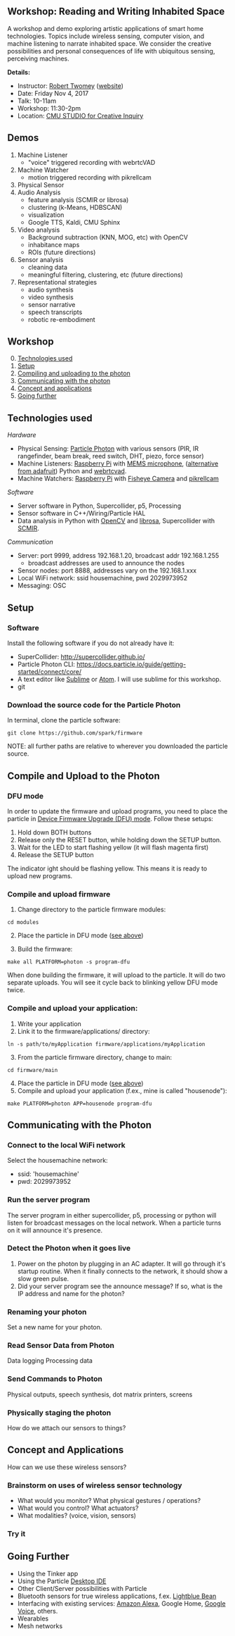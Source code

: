 ## Workshop: Reading and Writing Inhabited Space 

A workshop and demo exploring artistic applications of smart home technologies. Topics include wireless sensing, computer vision, and machine listening to narrate inhabited space. We consider the creative possibilities and personal consequences of life with ubiquitous sensing, perceiving machines. 

**Details:**

* Instructor: [Robert Twomey](mailto:robert@roberttwomey.com) ([website](http://roberttwomey.com))
* Date: Friday Nov 4, 2017
* Talk:	10-11am
* Workshop: 11:30-2pm
* Location: [CMU STUDIO for Creative Inquiry](http://studioforcreativeinquiry.org/)

## Demos

1. Machine Listener
   * "voice" triggered recording with webrtcVAD
2. Machine Watcher
   * motion triggered recording with pikrellcam
3. Physical Sensor
4. Audio Analysis
   * feature analysis (SCMIR or librosa)
   * clustering (k-Means, HDBSCAN)
   * visualization 
   * Google TTS, Kaldi, CMU Sphinx
5. Video analysis
   * Background subtraction (KNN, MOG, etc) with OpenCV
   * inhabitance maps
   * ROIs (future directions)
6. Sensor analysis
   * cleaning data
   * meaningful filtering, clustering, etc (future directions)
7. Representational strategies
   * audio synthesis
   * video synthesis
   * sensor narrative
   * speech transcripts
   * robotic re-embodiment

## Workshop

0. [Technologies used](#technologies-used)
1. [Setup](#Setup)
2. [Compiling and uploading to the photon](#compile-and-upload-to-the-photon)
3. [Communicating with the photon](#communicating-with-the-photon)
4. [Concept and applications](#concept-and-applications)
5. [Going further](#going-further)

## Technologies used

*Hardware*
* Physical Sensing: [Particle Photon](https://store.particle.io/#photon) with various sensors (PIR, IR rangefinder, beam break, reed switch, DHT, piezo, force sensor)
* Machine Listeners: [Raspberry Pi](https://www.raspberrypi.org/products/raspberry-pi-3-model-b/) with [MEMS microphone](https://github.com/roberttwomey/ics43432-pi), ([alternative from adafruit](https://www.adafruit.com/product/3421)) Python and [webrtcvad](https://pypi.python.org/pypi/webrtcvad).
* Machine Watchers: [Raspberry Pi](https://www.raspberrypi.org/products/raspberry-pi-3-model-b/) with [Fisheye Camera](https://www.amazon.com/gp/product/B013JWEGJQ/) and [pikrellcam](https://github.com/billw2/pikrellcam)

*Software*
* Server software in Python, Supercollider, p5, Processing
* Sensor software in C++/Wiring/Particle HAL
* Data analysis in Python with [OpenCV](https://pypi.python.org/pypi/pyopencv/2.1.0.wr1.2.0) and [librosa](https://github.com/librosa/librosa), Supercollider with [SCMIR](https://composerprogrammer.com/code.html).

*Communication*
* Server: port 9999, address 192.168.1.20, broadcast addr 192.168.1.255
  * broadcast addresses are used to announce the nodes
* Sensor nodes: port 8888, addresses vary on the 192.168.1.xxx 
* Local WiFi network: ssid housemachine, pwd 2029973952
* Messaging: OSC

## Setup
### Software
Install the following software if you do not already have it:
* SuperCollider: http://supercollider.github.io/
* Particle Photon CLI: https://docs.particle.io/guide/getting-started/connect/core/
* A text editor like [Sublime](https://www.sublimetext.com/) or [Atom](https://atom.io/). I will use sublime for this workshop.
* git

### Download the source code for the Particle Photon

In terminal, clone the particle software:

`git clone https://github.com/spark/firmware`

NOTE: all further paths are relative to wherever you downloaded the particle source.

## Compile and Upload to the Photon

### DFU mode

In order to update the firmware and upload programs, you need to place the particle in [Device Firmware Upgrade (DFU) mode](https://docs.particle.io/guide/getting-started/modes/photon/#dfu-mode-device-firmware-upgrade-). Follow these setups:

1. Hold down BOTH buttons
2. Release only the RESET button, while holding down the SETUP button.
3. Wait for the LED to start flashing yellow (it will flash magenta first)
4. Release the SETUP button

The indicator ight should be flashing yellow. This means it is ready to upload new programs.

### Compile and upload firmware

1. Change directory to the particle firmware modules:

`cd modules`

2. Place the particle in DFU mode ([see above](#dfu-mode))

3. Build the firmware:

`make all PLATFORM=photon -s program-dfu`

When done building the firmware, it will upload to the particle. It will do two separate uploads. You will see it cycle back to blinking yellow DFU mode twice.

### Compile and upload your application:
1. Write your application
2. Link it to the firmware/applications/ directory:

`ln -s path/to/myApplication firmware/applications/myApplication`

3. From the particle firmware directory, change to main:

`cd firmware/main`

4. Place the particle in DFU mode ([see above](#dfu-mode))
5. Compile and upload your application (f.ex., mine is called "housenode"):

`make PLATFORM=photon APP=housenode program-dfu`



## Communicating with the Photon
### Connect to the local WiFi network
Select the housemachine network:
* ssid: 'housemachine'
* pwd: 2029973952

### Run the server program
The server program in either supercollider, p5, processing or python will listen for broadcast messages on the local network. When a particle turns on it will announce it's presence.

### Detect the Photon when it goes live
1. Power on the photon by plugging in an AC adapter. It will go through it's startup routine. When it finally connects to the network, it should show a slow green pulse.
2. Did your server program see the announce message? If so, what is the IP address and name for the photon?


### Renaming your photon

Set a new name for your photon.
### Read Sensor Data from Photon
Data logging
Processing data

### Send Commands to Photon
Physical outputs, speech synthesis, dot matrix printers, screens

### Physically staging the photon
How do we attach our sensors to things?

## Concept and Applications
How can we use these wireless sensors? 

### Brainstorm on uses of wireless sensor technology
* What would you monitor? What physical gestures / operations?
* What would you control? What actuators?
* What modalities? (voice, vision, sensors)

### Try it

## Going Further
* Using the Tinker app
* Using the Particle [Desktop IDE](https://docs.particle.io/guide/tools-and-features/dev/#getting-started)
* Other Client/Server possibilities with Particle
* Bluetooth sensors for true wireless applications, f.ex. [Lightblue Bean](https://store.punchthrough.com/collections/bean-family/products/bean)
* Interfacing with existing services: [Amazon Alexa](https://developer.amazon.com/alexa-voice-service/dev-kits), Google Home, [Google Voice](https://aiyprojects.withgoogle.com/voice), others.
* Wearables
* Mesh networks


